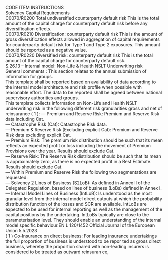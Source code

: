  
CODE  ITEM  INSTRUCTIONS  
Solvency Capital Requirements  
C0070/R0200  Total undiversified 
counterparty default risk  This is the total amount of the capital charge for counterparty default risk before any 
diversification effects.  
C0070/R0210  Diversification: 
counterparty default risk  This is the amount of gross diversification effects allowed in aggregation of capital 
requirements for counterparty default risk for Type 1 and Type 2 exposures. 
This amount should be reported as a negative value.  
C0070/R0220  Diversified risk: 
counterparty default risk  This is the total amount of the capital charge for counterparty default risk.  
S.26.13 – Internal model: Non-Life & Health NSLT Underwriting risk  
General comments : 
This section relates to the annual submission of information for groups.  
This template shall be reported based on availability of data according to the internal model architecture and risk profile 
when possible with reasonable effort. The data to be reported shall be agreed between national supervisory authorities 
and groups.  
This template collects information on Non-Life and Health NSLT underwriting risk in the following different risk 
granularities gross and net of reinsurance (  1 ): 
— Premium and Reserve Risk: Premium and Reserve Risk data including Cat.  
— Catastrophe Risk (Cat): Catastrophe Risk data.  
— Premium & Reserve Risk (Excluding explicit Cat): Premium and Reserve Risk data excluding explicit Cat.  
— Premium Risk: The premium risk distribution should be such that its mean reflects an expected profit or loss 
including the movement of Premium Provisions over the year. Results should exclude Cat.  
— Reserve Risk: The Reserve Risk distribution should be such that its mean is approximately zero, as there is no 
expected profit in a Best Estimate. Results should exclude Cat.  
— Within Premium and Reserve Risk the following two segmentations are requested:  
— Solvency 2 Lines of Business (S2LoB): As defined in Annex II of the Delegated Regulation, based on lines of 
business (LoBs) defined in Annex I.  
— Internal Model Lines of Business (IntLoB): Is understood as the most granular level from the internal model direct 
outputs at which the probability distribution function of the losses and SCR are available. IntLoBs are expected 
to be used for internal reporting as well as the management of the capital positions by the undertaking. IntLoBs 
typically are close to the parameterisation level. They should enable an understanding of the internal model 
specific behaviour.EN  L 120/1452 Official Journal of the European Union 5.5.2023  
( 1 ) Co-Insurance on direct business: For leading insurance undertakings the full proportion of business is understood to be repor ted as 
gross direct business, whereby the proportion shared with non-leading insurers is considered to be treated as outward reinsuran ce,